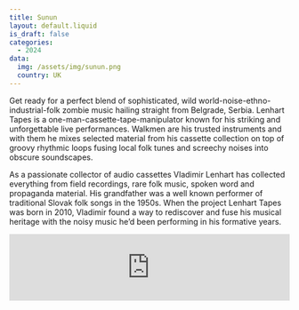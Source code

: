 ```yaml
---
title: Sunun
layout: default.liquid
is_draft: false
categories:
  - 2024
data:
  img: /assets/img/sunun.png
  country: UK
---
```



<p>Get ready for a perfect blend of sophisticated, wild world-noise-ethno-industrial-folk zombie music hailing straight from Belgrade, Serbia. Lenhart Tapes is a one-man-cassette-tape-manipulator known for his striking and unforgettable live performances. Walkmen are his trusted instruments and with them he mixes selected material from his cassette collection on top of groovy rhythmic loops fusing local folk tunes and screechy noises into obscure soundscapes.</p>

<p>As a passionate collector of audio cassettes Vladimir Lenhart has collected everything from field recordings, rare folk music, spoken word and propaganda material. His grandfather was a well known performer of traditional Slovak folk songs in the 1950s. When the project Lenhart Tapes was born in 2010, Vladimir found a way to rediscover and fuse his musical heritage with the noisy music he’d been performing in his formative years.</p>

<iframe style="border: 0; width: 100%; height: 120px;" src="https://bandcamp.com/EmbeddedPlayer/album=3641451893/size=large/bgcol=ffffff/linkcol=0687f5/tracklist=false/artwork=small/transparent=true/" seamless><a href="https://lenhartapes.bandcamp.com/album/dens">Dens by Lenhart Tapes</a></iframe>